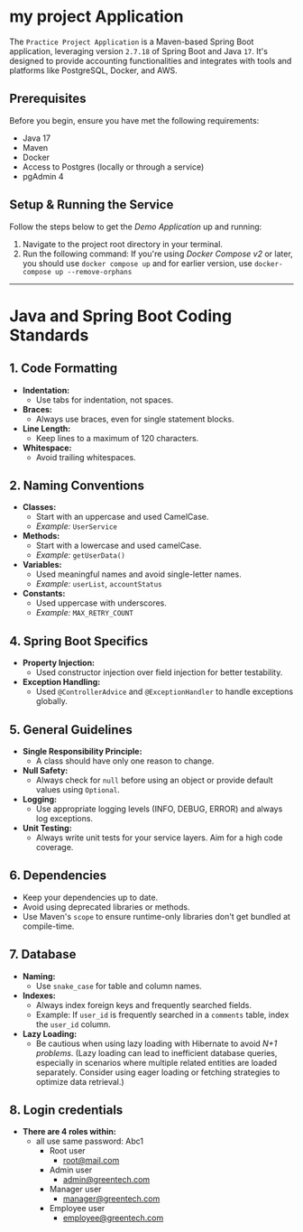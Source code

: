 # my project Application

The `Practice Project Application` is a Maven-based Spring Boot application, leveraging version `2.7.18` of Spring Boot and Java `17`. 
It's designed to provide accounting functionalities and integrates with tools and platforms like PostgreSQL, Docker, and AWS.

## Prerequisites

Before you begin, ensure you have met the following requirements:

- Java 17
- Maven
- Docker
- Access to Postgres (locally or through a service)
- pgAdmin 4


## Setup & Running the Service

Follow the steps below to get the _Demo Application_ up and running:

1. Navigate to the project root directory in your terminal.
2. Run the following command:
   If you're using _Docker Compose v2_ or later, you should use `docker compose up` and for earlier version, use
   `docker-compose up --remove-orphans`

---

# Java and Spring Boot Coding Standards

## 1. Code Formatting

- **Indentation:**
    - Use tabs for indentation, not spaces.
- **Braces:**
    - Always use braces, even for single statement blocks.
- **Line Length:**
    - Keep lines to a maximum of 120 characters.
- **Whitespace:**
    - Avoid trailing whitespaces.

## 2. Naming Conventions

- **Classes:**
    - Start with an uppercase and used CamelCase.
    - *Example:* `UserService`
- **Methods:**
    - Start with a lowercase and used camelCase.
    - *Example:* `getUserData()`
- **Variables:**
    - Used meaningful names and avoid single-letter names.
    - *Example:* `userList`, `accountStatus`
- **Constants:**
    - Used uppercase with underscores.
    - *Example:* `MAX_RETRY_COUNT`

## 4. Spring Boot Specifics

- **Property Injection:**
    - Used constructor injection over field injection for better testability.
- **Exception Handling:**
    - Used `@ControllerAdvice` and `@ExceptionHandler` to handle exceptions globally.

## 5. General Guidelines

- **Single Responsibility Principle:**
    - A class should have only one reason to change.
- **Null Safety:**
    - Always check for `null` before using an object or provide default values using `Optional`.
- **Logging:**
    - Use appropriate logging levels (INFO, DEBUG, ERROR) and always log exceptions.
- **Unit Testing:**
    - Always write unit tests for your service layers. Aim for a high code coverage.

## 6. Dependencies

- Keep your dependencies up to date.
- Avoid using deprecated libraries or methods.
- Use Maven's `scope` to ensure runtime-only libraries don't get bundled at compile-time.

## 7. Database

- **Naming:**
    - Use `snake_case` for table and column names.
- **Indexes:**
    - Always index foreign keys and frequently searched fields.
    - Example: If `user_id` is frequently searched in a `comments` table, index the `user_id` column.
- **Lazy Loading:**
    - Be cautious when using lazy loading with Hibernate to avoid _N+1 problems_. (Lazy loading can lead to inefficient database queries, especially in scenarios where multiple related entities are loaded separately. Consider using eager loading or fetching strategies to optimize data retrieval.)

## 8. Login credentials

- **There are 4 roles within:**
  - all use same password: Abc1
    - Root user
      - root@mail.com
    - Admin user
      - admin@greentech.com
    - Manager user
      - manager@greentech.com
    - Employee user
      - employee@greentech.com
